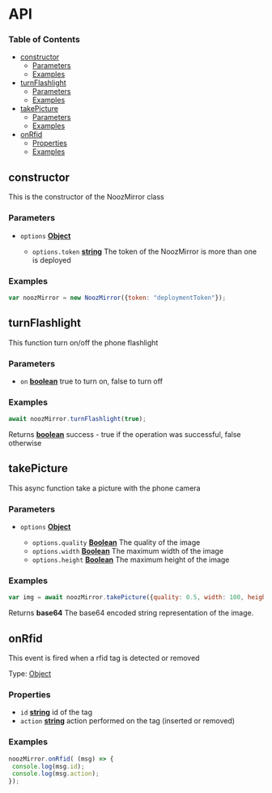 # API

<!-- Generated by documentation.js. Update this documentation by updating the source code. -->

### Table of Contents

*   [constructor](#constructor)
    *   [Parameters](#parameters)
    *   [Examples](#examples)
*   [turnFlashlight](#turnflashlight)
    *   [Parameters](#parameters-1)
    *   [Examples](#examples-1)
*   [takePicture](#takepicture)
    *   [Parameters](#parameters-2)
    *   [Examples](#examples-2)
*   [onRfid](#onrfid)
    *   [Properties](#properties)
    *   [Examples](#examples-3)

## constructor

This is the constructor of the NoozMirror class

### Parameters

*   `options` **[Object](https://developer.mozilla.org/docs/Web/JavaScript/Reference/Global_Objects/Object)**&#x20;

    *   `options.token` **[string](https://developer.mozilla.org/docs/Web/JavaScript/Reference/Global_Objects/String)** The token of the NoozMirror is more than one is deployed

### Examples

```javascript
var noozMirror = new NoozMirror({token: "deploymentToken"});
```

## turnFlashlight

This function turn on/off the phone flashlight

### Parameters

*   `on` **[boolean](https://developer.mozilla.org/docs/Web/JavaScript/Reference/Global_Objects/Boolean)** true to turn on, false to turn off

### Examples

```javascript
await noozMirror.turnFlashlight(true);
```

Returns **[boolean](https://developer.mozilla.org/docs/Web/JavaScript/Reference/Global_Objects/Boolean)** success - true if the operation was successful, false otherwise

## takePicture

This async function take a picture with the phone camera

### Parameters

*   `options` **[Object](https://developer.mozilla.org/docs/Web/JavaScript/Reference/Global_Objects/Object)**&#x20;

    *   `options.quality` **[Boolean](https://developer.mozilla.org/docs/Web/JavaScript/Reference/Global_Objects/Boolean)** The quality of the image
    *   `options.width` **[Boolean](https://developer.mozilla.org/docs/Web/JavaScript/Reference/Global_Objects/Boolean)** The maximum width of the image
    *   `options.height` **[Boolean](https://developer.mozilla.org/docs/Web/JavaScript/Reference/Global_Objects/Boolean)** The maximum height of the image

### Examples

```javascript
var img = await noozMirror.takePicture({quality: 0.5, width: 100, height: 100});
```

Returns **base64** The base64 encoded string representation of the image.

## onRfid

This event is fired when a rfid tag is detected or removed

Type: [Object](https://developer.mozilla.org/docs/Web/JavaScript/Reference/Global_Objects/Object)

### Properties

*   `id` **[string](https://developer.mozilla.org/docs/Web/JavaScript/Reference/Global_Objects/String)** id of the tag
*   `action` **[string](https://developer.mozilla.org/docs/Web/JavaScript/Reference/Global_Objects/String)** action performed on the tag (inserted or removed)

### Examples

```javascript
noozMirror.onRfid( (msg) => {
 console.log(msg.id);
 console.log(msg.action);
});
```
